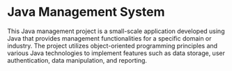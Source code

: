 # Java Management System
This Java management project is a small-scale application developed using Java that provides management functionalities for a specific domain or industry. The project utilizes object-oriented programming principles and various Java technologies to implement features such as data storage, user authentication, data manipulation, and reporting.

